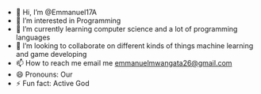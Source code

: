 - 👋 Hi, I’m @Emmanuel17A
- 👀 I’m interested in Programming
- 🌱 I’m currently learning computer science and a lot of programming languages
- 💞️ I’m looking to collaborate on different kinds of things machine learning and game developing
- 📫 How to reach me email me emmanuelmwangata26@gmail.com
- 😄 Pronouns: Our
- ⚡ Fun fact: Active God

<!---
Emmanuel17A/Emmanuel17A is a ✨ special ✨ repository because its `README.md` (this file) appears on your GitHub profile.
You can click the Preview link to take a look at your changes.
--->
